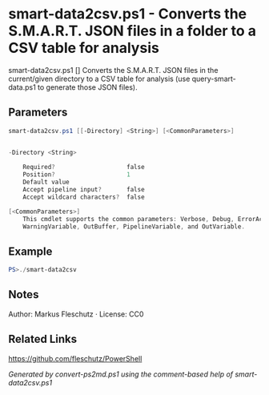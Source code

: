 # smart-data2csv.ps1 - Converts the S.M.A.R.T. JSON files in a folder to a CSV table for analysis

smart-data2csv.ps1 [<directory>]
Converts the S.M.A.R.T. JSON files in the current/given directory to a CSV table for analysis
       (use query-smart-data.ps1 to generate those JSON files).

## Parameters
```powershell
smart-data2csv.ps1 [[-Directory] <String>] [<CommonParameters>]


-Directory <String>
    
    Required?                    false
    Position?                    1
    Default value                
    Accept pipeline input?       false
    Accept wildcard characters?  false

[<CommonParameters>]
    This cmdlet supports the common parameters: Verbose, Debug, ErrorAction, ErrorVariable, WarningAction, 
    WarningVariable, OutBuffer, PipelineVariable, and OutVariable.
```

## Example
```powershell
PS>./smart-data2csv
```


## Notes
Author: Markus Fleschutz · License: CC0

## Related Links
https://github.com/fleschutz/PowerShell

*Generated by convert-ps2md.ps1 using the comment-based help of smart-data2csv.ps1*
